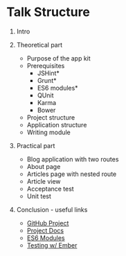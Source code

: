 # Talk Structure

1. Intro

2. Theoretical part
	* Purpose of the app kit
	* Prerequisites
		* JSHint*
		* Grunt*
		* ES6 modules*
		* QUnit
		* Karma
		* Bower
	* Project structure
	* Application structure
	* Writing module

3. Practical part
	* Blog application with two routes
	* About page
	* Articles page with nested route
	* Article view
	* Acceptance test
	* Unit test

4. Conclusion - useful links
	* [GitHub Project](https://github.com/stefanpenner/ember-app-kit)
	* [Project Docs](http://iamstef.net/ember-app-kit/)
	* [ES6 Modules](http://blog.safaribooksonline.com/2013/09/18/ember-app-kit/)
	* [Testing w/ Ember](http://pixelhandler.com/blog/2013/08/15/testing-an-ember-application-integration-and-unit-tests/)
